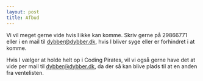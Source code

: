 ```yaml
---
layout: post
title: Afbud
---
```


Vi vil meget gerne vide hvis I ikke kan komme. Skriv gerne på 29866771
eller i en mail til <dybber@dybber.dk>, hvis I bliver syge eller er forhindret i
at komme.

Hvis I vælger at holde helt op i Coding Pirates, vil vi også gerne
have det at vide per mail til <dybber@dybber.dk>, da der så kan blive
plads til at en anden fra ventelisten.
